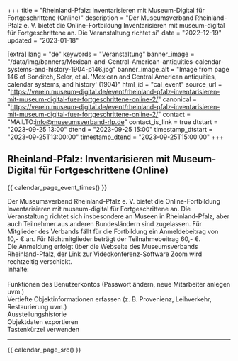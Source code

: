 +++
title = "Rheinland-Pfalz: Inventarisieren mit Museum-Digital für Fortgeschrittene (Online)"
description = "Der Museumsverband Rheinland-Pfalz e. V. bietet die Online-Fortbildung Inventarisieren mit museum-digital für Fortgeschrittene an. Die Veranstaltung richtet si"
date = "2022-12-19"
updated = "2023-01-18"

[extra]
lang = "de"
keywords = "Veranstaltung"
banner_image = "/data/img/banners/Mexican-and-Central-American-antiquities-calendar-systems-and-history-1904-p146.jpg"
banner_image_alt = "Image from page 146 of Bonditch, Seler, et al. 'Mexican and Central American antiquities, calendar systems, and history' (1904)"
html_id = "cal_event"
source_url = "https://verein.museum-digital.de/event/rheinland-pfalz-inventarisieren-mit-museum-digital-fuer-fortgeschrittene-online-2/"
canonical = "https://verein.museum-digital.de/event/rheinland-pfalz-inventarisieren-mit-museum-digital-fuer-fortgeschrittene-online-2/"
contact = "MAILTO:info@museumsverband-rlp.de"
contact_is_link = true
dtstart = "2023-09-25 13:00"
dtend = "2023-09-25 15:00"
timestamp_dtstart = "2023-09-25T13:00:00"
timestamp_dtend = "2023-09-25T15:00:00"
+++

## Rheinland-Pfalz: Inventarisieren mit Museum-Digital für Fortgeschrittene (Online)

{{ calendar_page_event_times() }}

Der Museumsverband Rheinland-Pfalz e. V. bietet die Online-Fortbildung Inventarisieren mit museum-digital für Fortgeschrittene an. Die Veranstaltung richtet sich insbesondere an Museen in Rheinland-Pfalz, aber auch Teilnehmer aus anderen Bundesländern sind zugelassen. Für Mitglieder des Verbands fällt für die Fortbildung ein Anmeldebeitrag von 10,- € an. Für Nichtmitglieder beträgt der Teilnahmebeitrag 60,- €. <br />Die Anmeldung erfolgt über die Webseite des Museumsverbands Rheinland-Pfalz, der Link zur Videokonferenz-Software Zoom wird rechtzeitig verschickt. <br />Inhalte: <br /><br />Funktionen des Benutzerkontos (Passwort ändern, neue Mitarbeiter anlegen uvm.)<br />Vertiefte Objektinformationen erfassen (z. B. Provenienz, Leihverkehr, Restaurierung uvm.)<br />Ausstellungshistorie<br />Objektdaten exportieren<br />Tastenkürzel verwenden

----

{{ calendar_page_src() }}